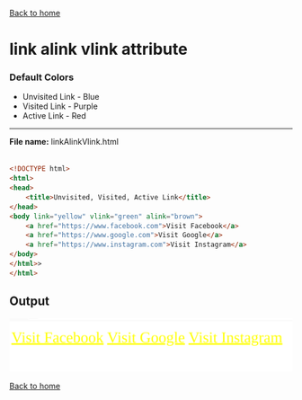 [Back to home](README.md)
# link alink vlink attribute

### Default Colors
- Unvisited Link - Blue
- Visited Link - Purple
- Active Link - Red
<hr>

**File name:** linkAlinkVlink.html
```html

<!DOCTYPE html>
<html>
<head>
    <title>Unvisited, Visited, Active Link</title>
</head>
<body link="yellow" vlink="green" alink="brown">
    <a href="https://www.facebook.com">Visit Facebook</a>
    <a href="https://www.google.com">Visit Google</a>
    <a href="https://www.instagram.com">Visit Instagram</a>
</body>
</html>>
</html>
```


## Output
![](images/linkAlinkVlink.png)

[Back to home](README.md)
